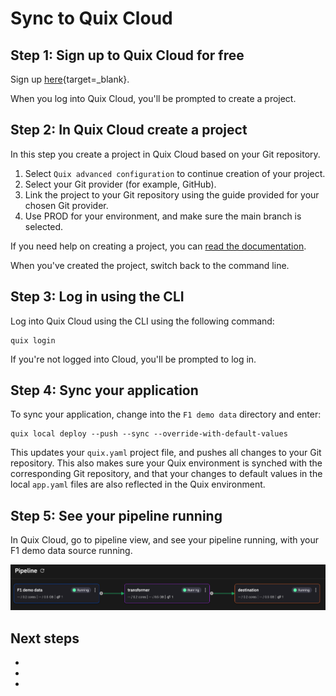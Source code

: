 # Sync to Quix Cloud

## Step 1: Sign up to Quix Cloud for free

Sign up [here](https://portal.platform.quix.io/self-sign-up){target=_blank}.

When you log into Quix Cloud, you'll be prompted to create a project.

## Step 2: In Quix Cloud create a project

In this step you create a project in Quix Cloud based on your Git repository.

1. Select `Quix advanced configuration` to continue creation of your project.
2. Select your Git provider (for example, GitHub).
3. Link the project to your Git repository using the guide provided for your chosen Git provider.
4. Use PROD for your environment, and make sure the main branch is selected.

If you need help on creating a project, you can [read the documentation](../create/create-project.md).

When you've created the project, switch back to the command line.


## Step 3: Log in using the CLI

Log into Quix Cloud using the CLI using the following command:

```
quix login
```

If you're not logged into Cloud, you'll be prompted to log in.

## Step 4: Sync your application

To sync your application, change into the `F1 demo data` directory and enter:

```
quix local deploy --push --sync --override-with-default-values
```

This updates your `quix.yaml` project file, and pushes all changes to your Git repository. This also makes sure your Quix environment is synched with the corresponding Git repository, and that your changes to default values in the local `app.yaml` files are also reflected in the Quix environment.

## Step 5: See your pipeline running

In Quix Cloud, go to pipeline view, and see your pipeline running, with your F1 demo data source running.

![CLI pipeline](../images/cli-pipeline.png)

## Next steps

* []()
* []()
* []()
